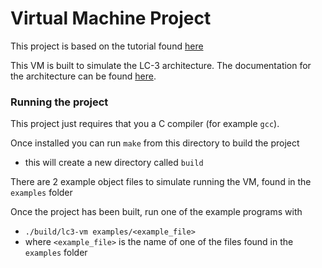 # Virtual Machine Project
This project is based on the tutorial found [here](https://www.jmeiners.com/lc3-vm/)

This VM is built to simulate the LC-3 architecture. The documentation for the architecture can be found [here](https://www.jmeiners.com/lc3-vm/supplies/lc3-isa.pdf).

### Running the project
This project just requires that you a C compiler (for example `gcc`).

Once installed you can run `make` from this directory to build the project
* this will create a new directory called `build`

There are 2 example object files to simulate running the VM, found in the `examples` folder

Once the project has been built, run one of the example programs with
* `./build/lc3-vm examples/<example_file>`
* where `<example_file>` is the name of one of the files found in the `examples` folder
